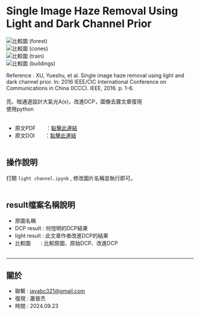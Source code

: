 # Single Image Haze Removal Using Light and Dark Channel Prior
![比較圖 (forest)](https://github.com/user-attachments/assets/2b5d2875-b88b-4b91-8914-fb6a3621d142)<br>
![比較圖 (cones)](https://github.com/user-attachments/assets/89670a38-3b24-420d-b807-04bf785684e6)<br>
![比較圖 (train)](https://github.com/user-attachments/assets/dcf3ba4b-cce0-41be-af0f-fa2419483246)<br>
![比較圖 (buildings)](https://github.com/user-attachments/assets/a916c2b9-bc62-44bb-863f-1ab3a9bae3f3)<br>



Reference : XU, Yueshu, et al. Single image haze removal using light and dark channel prior. In: 2016 IEEE/CIC International Conference on Communications in China (ICCC). IEEE, 2016. p. 1-6.<br><br>
亮、暗通道設計大氣光A(x)，改進DCP，圖像去霧文章復現<br>
使用python<br><br>
- 原文PDF &nbsp;&nbsp;&nbsp;&nbsp;&nbsp;&nbsp;：[點擊此連結](https://ieeexplore.ieee.org/stamp/stamp.jsp?tp=&arnumber=7636813)
- 原文DOI &nbsp;&nbsp;&nbsp;&nbsp;&nbsp;&nbsp;：[點擊此連結](https://doi.org/10.1109/ICCChina.2016.7636813)<br><br>


操作說明 
---
打開 `light channel.ipynb` , 修改圖片名稱並執行即可。<br><br>



result檔案名稱說明
---
- 原圖名稱
- DCP result : 何愷明的DCP結果
- light result : 此文章作者改進DCP的結果
- 比較圖 &nbsp;&nbsp;&nbsp;&nbsp;&nbsp; : 比較原圖、原始DCP、改進DCP<br><br>


---
關於
---

- 聯繫 : jayabc321@gmail.com
- 復現 : 蕭晉杰
- 時間 : 2024.09.23
